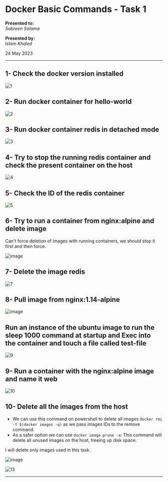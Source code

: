 # Docker Basic Commands - Task 1

**Presented to:**    
_Sabreen Salama_    

**Presented by:**   
_Islam Khaled_    

24 May 2023

-----------------------------------------
## 1- Check the docker version installed

![1](https://github.com/eslamkhaled560/Sprints-Tasks/assets/54172897/1c098e59-426b-4f72-9a95-bf877bdc2aa8)

## 2- Run docker container for hello-world

![2](https://github.com/eslamkhaled560/Sprints-Tasks/assets/54172897/e872a6b3-5334-438c-8644-cc9a3216628f)

## 3- Run docker container redis in detached mode

![3](https://github.com/eslamkhaled560/Sprints-Tasks/assets/54172897/8f3b7da7-4241-4539-bfce-a682a8e33705)

## 4- Try to stop the running redis container and check the present container on the host

![4](https://github.com/eslamkhaled560/Sprints-Tasks/assets/54172897/c733d488-67bc-4659-8e1c-0c9ed8e485db)

## 5- Check the ID of the redis container

![5](https://github.com/eslamkhaled560/Sprints-Tasks/assets/54172897/ac85ae4c-4022-47c0-835f-79d605cfcf76)

## 6- Try to run a container from nginx:alpine and delete image
Can't force deletion of images with running containers, we should stop it first and then force.

![image](https://github.com/eslamkhaled560/Sprints-Tasks/assets/54172897/cdab2217-7cce-4a79-b447-f548eae35f46)

## 7- Delete the image redis

![7](https://github.com/eslamkhaled560/Sprints-Tasks/assets/54172897/d72b4b1a-c714-4fcc-ab1a-fcaf998f0c9e)

## 8- Pull image from nginx:1.14-alpine

![image](https://github.com/eslamkhaled560/Sprints-Tasks/assets/54172897/ecfa9b76-f85f-47b8-ad9c-a43e7f8f8616)

## Run an instance of the ubuntu image to run the sleep 1000 command at startup and Exec into the container and touch a file called test-file

![9](https://github.com/eslamkhaled560/Sprints-Tasks/assets/54172897/0f4a9048-f169-48b6-bb71-7d6ea8a4f953)

## 9- Run a container with the nginx:alpine image and name it web

![10](https://github.com/eslamkhaled560/Sprints-Tasks/assets/54172897/bf013e42-be36-4686-b634-38299a72f052)

## 10- Delete all the images from the host
- We can use this command on powershell to delete all images ```docker rmi -f $(docker images -q)``` as we pass images IDs to the remove command.      
- As a safer option we can use ```docker image prune -a```: This command will delete all unused images on the host, freeing up disk space.

I will delete only images used in this task.

![image](https://github.com/eslamkhaled560/Sprints-Tasks/assets/54172897/17e32920-51f7-4af9-ba9f-f77709be1627)      

![13](https://github.com/eslamkhaled560/Sprints-Tasks/assets/54172897/cccc5e4b-85a8-42c1-94f8-da4d4d13a856)

-----------------------------------------
